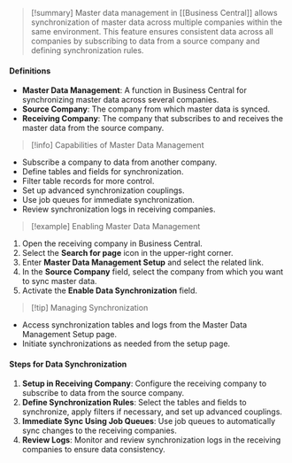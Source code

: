 > [!summary] 
> Master data management in [[Business Central]] allows synchronization of master data across multiple companies within the same environment. This feature ensures consistent data across all companies by subscribing to data from a source company and defining synchronization rules.

#### Definitions
- **Master Data Management**: A function in Business Central for synchronizing master data across several companies.
- **Source Company**: The company from which master data is synced.
- **Receiving Company**: The company that subscribes to and receives the master data from the source company.

> [!info] Capabilities of Master Data Management

- Subscribe a company to data from another company.
- Define tables and fields for synchronization.
- Filter table records for more control.
- Set up advanced synchronization couplings.
- Use job queues for immediate synchronization.
- Review synchronization logs in receiving companies.

> [!example] Enabling Master Data Management

1. Open the receiving company in Business Central.
2. Select the **Search for page** icon in the upper-right corner.
3. Enter **Master Data Management Setup** and select the related link.
4. In the **Source Company** field, select the company from which you want to sync master data.
5. Activate the **Enable Data Synchronization** field.

> [!tip] Managing Synchronization

- Access synchronization tables and logs from the Master Data Management Setup page.
- Initiate synchronizations as needed from the setup page.

#### Steps for Data Synchronization

1. **Setup in Receiving Company**: Configure the receiving company to subscribe to data from the source company.
2. **Define Synchronization Rules**: Select the tables and fields to synchronize, apply filters if necessary, and set up advanced couplings.
3. **Immediate Sync Using Job Queues**: Use job queues to automatically sync changes to the receiving companies.
4. **Review Logs**: Monitor and review synchronization logs in the receiving companies to ensure data consistency.
